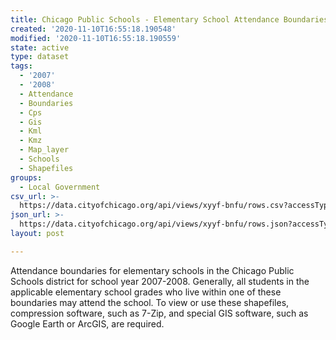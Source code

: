 ```yaml
---
title: Chicago Public Schools - Elementary School Attendance Boundaries SY0708
created: '2020-11-10T16:55:18.190548'
modified: '2020-11-10T16:55:18.190559'
state: active
type: dataset
tags:
  - '2007'
  - '2008'
  - Attendance
  - Boundaries
  - Cps
  - Gis
  - Kml
  - Kmz
  - Map_layer
  - Schools
  - Shapefiles
groups:
  - Local Government
csv_url: >-
  https://data.cityofchicago.org/api/views/xyyf-bnfu/rows.csv?accessType=DOWNLOAD
json_url: >-
  https://data.cityofchicago.org/api/views/xyyf-bnfu/rows.json?accessType=DOWNLOAD
layout: post

---
```

Attendance boundaries for elementary schools in the Chicago Public Schools district for school year 2007-2008. Generally, all students in the applicable elementary school grades who live within one of these boundaries may attend the school. To view or use these shapefiles, compression software, such as 7-Zip, and special GIS software, such as Google Earth or ArcGIS, are required.
